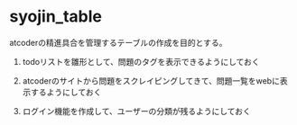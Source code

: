 # syojin_table


atcoderの精進具合を管理するテーブルの作成を目的とする。

1. todoリストを雛形として、問題のタグを表示できるようにしておく

2. atcoderのサイトから問題をスクレイピングしてきて、問題一覧をwebに表示するようにしておく

3. ログイン機能を作成して、ユーザーの分類が残るようにしておく
